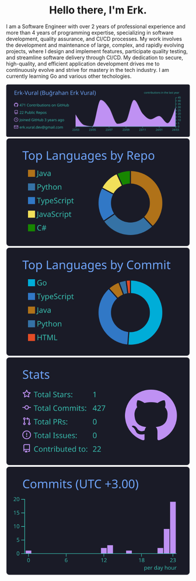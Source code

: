 <h1 align="center">Hello there, I'm Erk.</h1>

I am a Software Engineer with over 2 years of professional experience and more than 4 years of programming expertise, specializing in software development, quality assurance, and CI/CD processes. My work involves the development and maintenance of large, complex, and rapidly evolving projects, where I design and implement features, participate quality testing, and streamline software delivery through CI/CD. My dedication to secure, high-quality, and efficient application development drives me to continuously evolve and strive for mastery in the tech industry. I am currently learning Go and various other techologies.

<div align="center">
  <a href="https://github.com/vn7n24fzkq/github-profile-summary-cards">
    <img src="https://raw.githubusercontent.com/Erk-Vural/Erk-Vural/main/profile-summary-card-output/tokyonight/0-profile-details.svg" alt="Profile Details">
  </a>
  <a href="https://github.com/vn7n24fzkq/github-profile-summary-cards">
    <img src="https://raw.githubusercontent.com/Erk-Vural/Erk-Vural/main/profile-summary-card-output/tokyonight/1-repos-per-language.svg" alt="Repos Per Language">
  </a>
  <a href="https://github.com/vn7n24fzkq/github-profile-summary-cards">
    <img src="https://raw.githubusercontent.com/Erk-Vural/Erk-Vural/main/profile-summary-card-output/tokyonight/2-most-commit-language.svg" alt="Most Commit Language">
  </a>
  <a href="https://github.com/vn7n24fzkq/github-profile-summary-cards">
    <img src="https://raw.githubusercontent.com/Erk-Vural/Erk-Vural/main/profile-summary-card-output/tokyonight/3-stats.svg" alt="Stats">
  </a>
  <a href="https://github.com/vn7n24fzkq/github-profile-summary-cards">
    <img src="https://raw.githubusercontent.com/Erk-Vural/Erk-Vural/main/profile-summary-card-output/tokyonight/4-productive-time.svg" alt="Productive Time">
  </a>
</div>
